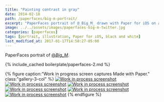 ```yaml
---
title: "Painting contrast in gray"
date: 2014-02-18
path: /paperfaces/big-m-portrait/
excerpt: "PaperFaces portrait of @_Big_M_ drawn with Paper for iOS on an iPad."
image: ../../assets/images/paperfaces-big-m-twitter.jpg
categories: [paperfaces]
tags: [portrait, illustration, Paper for iOS, black and white]
last_modified_at: 2017-01-17T14:50:27-05:00
---
```


PaperFaces portrait of [@_Big_M_](https://twitter.com/_Big_M_).

{% include_cached boilerplate/paperfaces-2.md %}

{% figure caption:"Work in progress screen captures Made with Paper." class:"gallery-3-col" %}
[![Work in process screenshot](../../assets/images/paperfaces-big-m-process-1-600.jpg)](../../assets/images/paperfaces-big-m-process-1-lg.jpg)
[![Work in process screenshot](../../assets/images/paperfaces-big-m-process-2-600.jpg)](../../assets/images/paperfaces-big-m-process-2-lg.jpg)
[![Work in process screenshot](../../assets/images/paperfaces-big-m-process-3-600.jpg)](../../assets/images/paperfaces-big-m-process-3-lg.jpg)
[![Work in process screenshot](../../assets/images/paperfaces-big-m-process-4-600.jpg)](../../assets/images/paperfaces-big-m-process-4-lg.jpg)
[![Work in process screenshot](../../assets/images/paperfaces-big-m-process-5-600.jpg)](../../assets/images/paperfaces-big-m-process-5-lg.jpg)
[![Work in process screenshot](../../assets/images/paperfaces-big-m-process-6-600.jpg)](../../assets/images/paperfaces-big-m-process-6-lg.jpg)
{% endfigure %}
